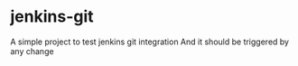 # jenkins-git

A simple project to test jenkins git integration
And it should be triggered by any change




